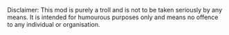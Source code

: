 Disclaimer: 
This mod is purely a troll and is not to be taken seriously by any means. It is intended for humourous purposes only and means no offence to any individual or organisation.
